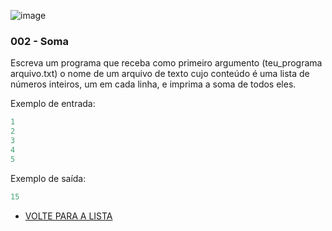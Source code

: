 ![image](https://avatars2.githubusercontent.com/u/33267151?s=200&v=4)


### 002 - Soma

Escreva um programa que receba como primeiro argumento (teu_programa arquivo.txt) o nome de um arquivo de texto cujo conteúdo é uma lista de números inteiros, um em cada linha, e imprima a soma de todos eles.

Exemplo de entrada:

```js
1
2
3
4
5
```

Exemplo de saída:

```js
15
```

- [VOLTE PARA A LISTA](../README.md)